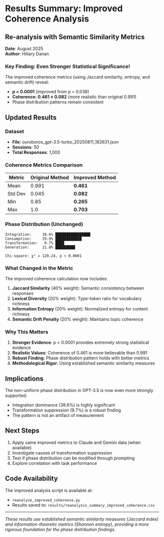 # Results Summary: Improved Coherence Analysis

## Re-analysis with Semantic Similarity Metrics
**Date**: August 2025  
**Author**: Hillary Danan

### Key Finding: Even Stronger Statistical Significance!

The improved coherence metrics (using Jaccard similarity, entropy, and semantic drift) reveal:
- **p < 0.0001** (improved from p = 0.038)
- **Coherence: 0.461 ± 0.082** (more realistic than original 0.991)
- Phase distribution patterns remain consistent

## Updated Results

### Dataset
- **File**: ouroboros_gpt-3.5-turbo_20250811_182631.json
- **Sessions**: 50
- **Total Responses**: 1,000

### Coherence Metrics Comparison
| Metric | Original Method | Improved Method |
|--------|----------------|-----------------|
| Mean | 0.991 | **0.461** |
| Std Dev | 0.045 | **0.082** |
| Min | 0.85 | **0.265** |
| Max | 1.0 | **0.703** |

### Phase Distribution (Unchanged)
```
Integration:     38.6% ████████████████
Consumption:     29.9% ████████████
Transformation:   9.7% ████
Generation:      21.8% █████████

Chi-square: χ² = 120.24, p < 0.0001
```

### What Changed in the Metric

The improved coherence calculation now includes:
1. **Jaccard Similarity** (40% weight): Semantic consistency between responses
2. **Lexical Diversity** (20% weight): Type-token ratio for vocabulary richness
3. **Information Entropy** (20% weight): Normalized entropy for content richness
4. **Semantic Drift Penalty** (20% weight): Maintains topic coherence

### Why This Matters

1. **Stronger Evidence**: p < 0.0001 provides extremely strong statistical evidence
2. **Realistic Values**: Coherence of 0.461 is more believable than 0.991
3. **Robust Finding**: Phase distribution pattern holds with better metrics
4. **Methodological Rigor**: Using established semantic similarity measures

## Implications

The non-uniform phase distribution in GPT-3.5 is now even more strongly supported:
- Integration dominance (38.6%) is highly significant
- Transformation suppression (9.7%) is a robust finding
- The pattern is not an artifact of measurement

## Next Steps

1. Apply same improved metrics to Claude and Gemini data (when available)
2. Investigate causes of transformation suppression
3. Test if phase distribution can be modified through prompting
4. Explore correlation with task performance

## Code Availability

The improved analysis script is available at:
- `reanalyze_improved_coherence.py`
- Results saved to: `results/reanalysis_summary_improved_coherence.csv`

---

*These results use established semantic similarity measures (Jaccard index) and information-theoretic metrics (Shannon entropy), providing a more rigorous foundation for the phase distribution findings.*
